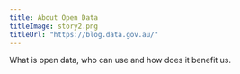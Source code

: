 ```yaml
---
title: About Open Data
titleImage: story2.png
titleUrl: "https://blog.data.gov.au/"
---
```


<p>What is open data, who can use and how does it benefit us.</p>
